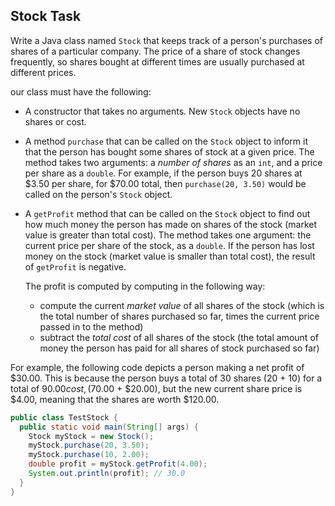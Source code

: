 ## Stock Task

Write a Java class named `Stock` that keeps track of a person's purchases of shares of a
particular company. The price of a share of stock changes frequently, so shares bought
at different times are usually purchased at different prices.

our class must have the following:

- A constructor that takes no arguments. New `Stock` objects have no shares or
  cost.
- A method `purchase` that can be called on the `Stock` object to inform it that the
  person has bought some shares of stock at a given price. The method takes two
  arguments: a _number of shares_ as an `int`, and a price per share as a `double`.
  For example, if the person buys 20 shares at $3.50 per share, for $70.00 total, then
  `purchase(20, 3.50)` would be called on the person's `Stock` object.
- A `getProfit` method that can be called on the `Stock` object to find out how
  much money the person has made on shares of the stock (market value is greater
  than total cost). The method takes one argument: the current price per share of
  the stock, as a `double`. If the person has lost money on the stock (market value
  is smaller than total cost), the result of `getProfit` is negative.
  
  The profit is computed by computing in the following way:

  - compute the current _market value_ of all shares of the stock (which is the
    total number of shares purchased so far, times the current price passed in
    to the method)
  - subtract the _total cost_ of all shares of the stock (the total amount of money
    the person has paid for all shares of stock purchased so far)

For example, the following code depicts a person making a net profit of $30.00.
This is because the person buys a total of 30 shares (20 + 10) for a total of $90.00
cost, ($70.00 + $20.00), but the new current share price is $4.00, meaning that the
shares are worth $120.00.

```java
public class TestStock {
  public static void main(String[] args) {
    Stock myStock = new Stock();
    myStock.purchase(20, 3.50);
    myStock.purchase(10, 2.00);
    double profit = myStock.getProfit(4.00);
    System.out.println(profit); // 30.0
  }
}
```
